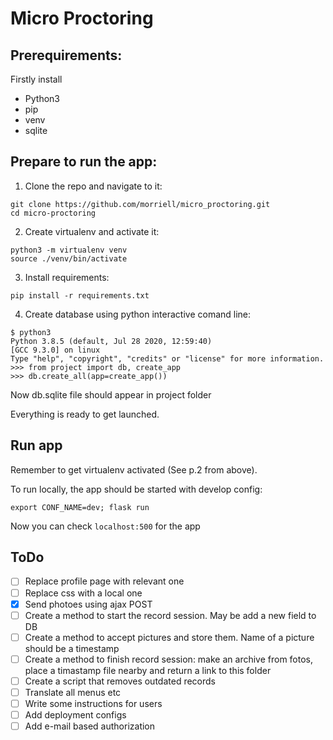 # Micro Proctoring

## Prerequirements:

Firstly install

- Python3
- pip
- venv
- sqlite

## Prepare to run the app:

1. Clone the repo and navigate to it:

 ```
 git clone https://github.com/morriell/micro_proctoring.git
 cd micro-proctoring
 ```

2. Create virtualenv and activate it:

```
python3 -m virtualenv venv
source ./venv/bin/activate
```

3. Install requirements:

```
pip install -r requirements.txt
```

4. Create database using python interactive comand line:

```
$ python3
Python 3.8.5 (default, Jul 28 2020, 12:59:40) 
[GCC 9.3.0] on linux
Type "help", "copyright", "credits" or "license" for more information.
>>> from project import db, create_app
>>> db.create_all(app=create_app()) 
```

Now db.sqlite file should appear in project folder

Everything is ready to get launched.

## Run app

Remember to get virtualenv activated (See p.2 from above).

To run locally, the app should be started with develop config:

```
export CONF_NAME=dev; flask run
```

Now you can check `localhost:500` for the app

## ToDo

- [ ] Replace profile page with relevant one
- [ ] Replace css with a local one
- [x] Send photoes using ajax POST
- [ ] Create a method to start the record session. May be add a new field to DB
- [ ] Create a method to accept pictures and store them. Name of a picture should be a timestamp
- [ ] Create a method to finish record session: make an archive from fotos, place a timastamp file nearby and return a link to this folder
- [ ] Create a script that removes outdated records
- [ ] Translate all menus etc
- [ ] Write some instructions for users
- [ ] Add deployment configs
- [ ] Add e-mail based authorization
